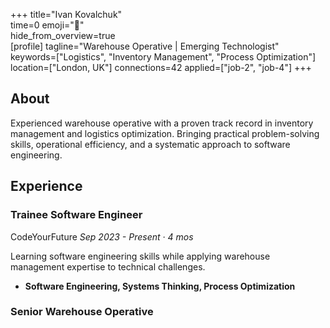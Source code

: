 +++ 
title="Ivan Kovalchuk"  
time=0 
emoji="👤"  
hide_from_overview=true  
[profile] 
tagline="Warehouse Operative | Emerging Technologist" 
keywords=["Logistics", "Inventory Management", "Process Optimization"] 
location=["London, UK"] 
connections=42 
applied=["job-2", "job-4"] 
+++

## About

Experienced warehouse operative with a proven track record in inventory management and logistics optimization. Bringing practical problem-solving skills, operational efficiency, and a systematic approach to software engineering.

## Experience

### Trainee Software Engineer

CodeYourFuture
_Sep 2023 - Present · 4 mos_

Learning software engineering skills while applying warehouse management expertise to technical challenges.

- **Software Engineering, Systems Thinking, Process Optimization**

### Senior Warehouse Operative
